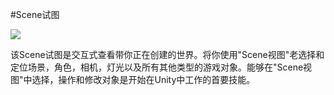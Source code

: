 #Scene试图  

![](https://docs.unity3d.com/uploads/Main/SceneViewCallout.png)  

该Scene试图是交互式查看带你正在创建的世界。将你使用"Scene视图"老选择和定位场景，角色，相机，灯光以及所有其他类型的游戏对象。能够在"Scene视图"中选择，操作和修改对象是开始在Unity中工作的首要技能。